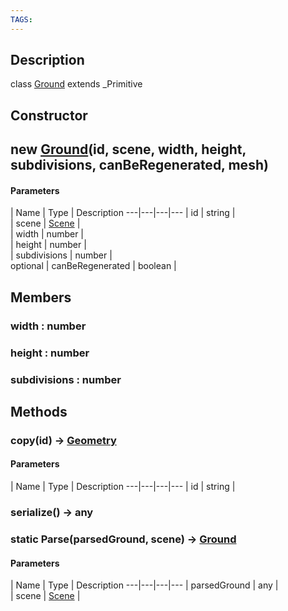 ```yaml
---
TAGS:
---
```

## Description

class [Ground](/classes/2.4/Ground) extends _Primitive



## Constructor

## new [Ground](/classes/2.4/Ground)(id, scene, width, height, subdivisions, canBeRegenerated, mesh)



#### Parameters
 | Name | Type | Description
---|---|---|---
 | id | string |   
 | scene | [Scene](/classes/2.4/Scene) |   
 | width | number |   
 | height | number |   
 | subdivisions | number |   
optional | canBeRegenerated | boolean |   
## Members

### width : number



### height : number



### subdivisions : number



## Methods

### copy(id) &rarr; [Geometry](/classes/2.4/Geometry)



#### Parameters
 | Name | Type | Description
---|---|---|---
 | id | string |   

### serialize() &rarr; any


### static Parse(parsedGround, scene) &rarr; [Ground](/classes/2.4/Ground)



#### Parameters
 | Name | Type | Description
---|---|---|---
 | parsedGround | any |  
 | scene | [Scene](/classes/2.4/Scene) |   
